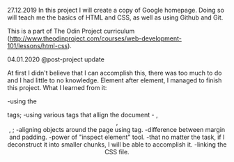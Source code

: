 27.12.2019
In this project I will create a copy of Google homepage. Doing so will teach me the basics of HTML and CSS, as well as using Github and Git.

This is a part of The Odin Project curriculum (http://www.theodinproject.com/courses/web-development-101/lessons/html-css).

04.01.2020
@post-project update

At first I didn't believe that I can accomplish this, there was too much to do and I had little to no knowledge. Element after element, I managed to finish this project. What I learned from it:

-using the <div> tags;
-using various tags that allign the document - <head>, <center>, <footer>, <body>;
-aligning objects around the page using <placement> tag.
-difference between margin and padding.
-power of "inspect element" tool.
-that no matter the task, if I deconstruct it into smaller chunks, I will be able to accomplish it.
-linking the CSS file.


